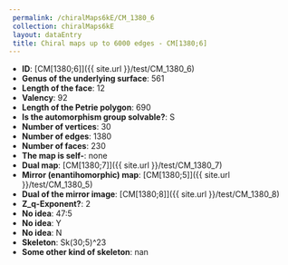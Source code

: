 ```yaml
--- 
 permalink: /chiralMaps6kE/CM_1380_6 
 collection: chiralMaps6kE
 layout: dataEntry
 title: Chiral maps up to 6000 edges - CM[1380;6]
---
```


- **ID**: [CM[1380;6]]({{ site.url }}/test/CM_1380_6)
- **Genus of the underlying surface**: 561
- **Length of the face**: 12
- **Valency**: 92
- **Length of the Petrie polygon**: 690
- **Is the automorphism group solvable?**: S
- **Number of vertices**: 30
- **Number of edges**: 1380
- **Number of faces**: 230
- **The map is self-**: none
- **Dual map**: [CM[1380;7]]({{ site.url }}/test/CM_1380_7)
- **Mirror (enantihomorphic) map**: [CM[1380;5]]({{ site.url }}/test/CM_1380_5)
- **Dual of the mirror image**: [CM[1380;8]]({{ site.url }}/test/CM_1380_8)
- **Z_q-Exponent?**: 2
- **No idea**:  47:5
- **No idea**: Y
- **No idea**: N
- **Skeleton**: Sk(30;5)^23
- **Some other kind of skeleton**: nan
